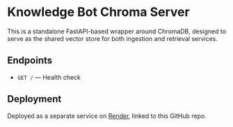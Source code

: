 # Knowledge Bot Chroma Server

This is a standalone FastAPI-based wrapper around ChromaDB, designed to serve as the shared vector store for both ingestion and retrieval services.

## Endpoints

- `GET /` — Health check

## Deployment

Deployed as a separate service on [Render](https://render.com), linked to this GitHub repo.

